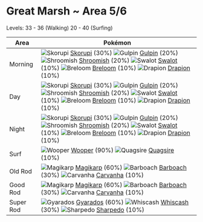 # Great Marsh ~ Area 5/6
Levels: 33 - 36 (Walking) 20 - 40 (Surfing)

Area       | Pokémon
---        | ---
Morning    | ![][451]  [Skorupi] (30%) ![][316]  [Gulpin] (20%) ![][285]  [Shroomish] (20%)  ![][317]  [Swalot] (10%) ![][286]  [Breloom] (10%) ![][452]  [Drapion] (10%)<br>
Day        | ![][451]  [Skorupi] (30%) ![][316]  [Gulpin] (20%) ![][285]  [Shroomish] (20%)  ![][317]  [Swalot] (10%) ![][286]  [Breloom] (10%) ![][452]  [Drapion] (10%)<br>
Night      | ![][451]  [Skorupi] (30%) ![][316]  [Gulpin] (20%) ![][285]  [Shroomish] (20%)  ![][317]  [Swalot] (10%) ![][286]  [Breloom] (10%) ![][452]  [Drapion] (10%)<br>
Surf       | ![][194]  [Wooper] (90%) ![][195]  [Quagsire] (10%)
Old Rod    | ![][129]  [Magikarp] (60%) ![][339]  [Barboach] (30%) ![][318]  [Carvanha] (10%)
Good Rod   | ![][129]  [Magikarp] (60%) ![][339]  [Barboach] (30%) ![][318]  [Carvanha] (10%)
Super Rod  | ![][130]  [Gyarados] (60%) ![][340]  [Whiscash] (30%) ![][319]  [Sharpedo] (10%)


[129]: https://raw.githubusercontent.com/PokeAPI/sprites/master/sprites/pokemon/129.png "Magikarp"
[130]: https://raw.githubusercontent.com/PokeAPI/sprites/master/sprites/pokemon/130.png "Gyarados"
[194]: https://raw.githubusercontent.com/PokeAPI/sprites/master/sprites/pokemon/194.png "Wooper"
[195]: https://raw.githubusercontent.com/PokeAPI/sprites/master/sprites/pokemon/195.png "Quagsire"
[285]: https://raw.githubusercontent.com/PokeAPI/sprites/master/sprites/pokemon/285.png "Shroomish"
[286]: https://raw.githubusercontent.com/PokeAPI/sprites/master/sprites/pokemon/286.png "Breloom"
[316]: https://raw.githubusercontent.com/PokeAPI/sprites/master/sprites/pokemon/316.png "Gulpin"
[317]: https://raw.githubusercontent.com/PokeAPI/sprites/master/sprites/pokemon/317.png "Swalot"
[318]: https://raw.githubusercontent.com/PokeAPI/sprites/master/sprites/pokemon/318.png "Carvanha"
[319]: https://raw.githubusercontent.com/PokeAPI/sprites/master/sprites/pokemon/319.png "Sharpedo"
[339]: https://raw.githubusercontent.com/PokeAPI/sprites/master/sprites/pokemon/339.png "Barboach"
[340]: https://raw.githubusercontent.com/PokeAPI/sprites/master/sprites/pokemon/340.png "Whiscash"
[451]: https://raw.githubusercontent.com/PokeAPI/sprites/master/sprites/pokemon/451.png "Skorupi"
[452]: https://raw.githubusercontent.com/PokeAPI/sprites/master/sprites/pokemon/452.png "Drapion"
[Magikarp]: /pokemon_changes/129.md
[Gyarados]: /pokemon_changes/130.md
[Wooper]: /pokemon_changes/194.md
[Quagsire]: /pokemon_changes/195.md
[Shroomish]: /pokemon_changes/285.md
[Breloom]: /pokemon_changes/286.md
[Gulpin]: /pokemon_changes/316.md
[Swalot]: /pokemon_changes/317.md
[Carvanha]: /pokemon_changes/318.md
[Sharpedo]: /pokemon_changes/319.md
[Barboach]: /pokemon_changes/339.md
[Whiscash]: /pokemon_changes/340.md
[Skorupi]: /pokemon_changes/451.md
[Drapion]: /pokemon_changes/452.md
